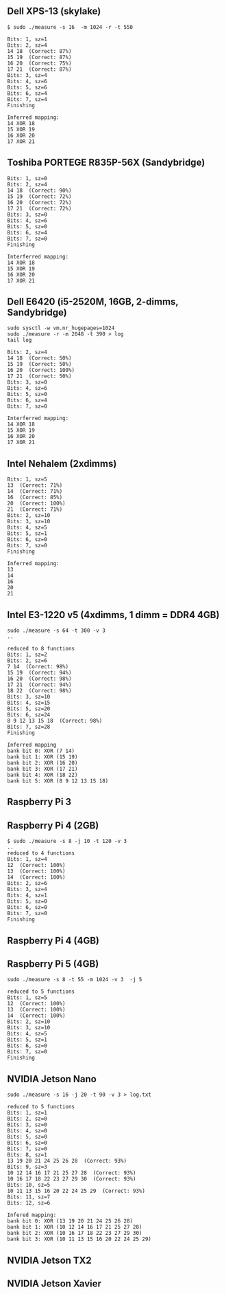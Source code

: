 
## Dell XPS-13 (skylake)

	$ sudo ./measure -s 16  -m 1024 -r -t 550

	Bits: 1, sz=1
	Bits: 2, sz=4
	14 18  (Correct: 87%)
	15 19  (Correct: 87%)
	16 20  (Correct: 75%)
	17 21  (Correct: 87%)
	Bits: 3, sz=4
	Bits: 4, sz=6
	Bits: 5, sz=6
	Bits: 6, sz=4
	Bits: 7, sz=4
	Finishing

	Inferred mapping:  
	14 XOR 18
	15 XOR 19
	16 XOR 20
	17 XOR 21

## Toshiba PORTEGE R835P-56X (Sandybridge)

	Bits: 1, sz=0
	Bits: 2, sz=4
	14 18  (Correct: 90%)
	15 19  (Correct: 72%)
	16 20  (Correct: 72%)
	17 21  (Correct: 72%)
	Bits: 3, sz=0
	Bits: 4, sz=6
	Bits: 5, sz=0
	Bits: 6, sz=4
	Bits: 7, sz=0
	Finishing

	Interferred mapping:
	14 XOR 18
	15 XOR 19
	16 XOR 20
	17 XOR 21

## Dell E6420 (i5-2520M, 16GB, 2-dimms, Sandybridge)

	sudo sysctl -w vm.nr_hugepages=1024
	sudo ./measure -r -m 2048 -t 390 > log
	tail log

	Bits: 2, sz=4
	14 18  (Correct: 50%)
	15 19  (Correct: 50%)
	16 20  (Correct: 100%)
	17 21  (Correct: 50%)
	Bits: 3, sz=0
	Bits: 4, sz=6
	Bits: 5, sz=0
	Bits: 6, sz=4
	Bits: 7, sz=0

	Interferred mapping:
	14 XOR 18
	15 XOR 19
	16 XOR 20
	17 XOR 21

## Intel Nehalem  (2xdimms) 

	Bits: 1, sz=5
	13  (Correct: 71%)
	14  (Correct: 71%)
	16  (Correct: 85%)
	20  (Correct: 100%)
	21  (Correct: 71%)
	Bits: 2, sz=10
	Bits: 3, sz=10
	Bits: 4, sz=5
	Bits: 5, sz=1
	Bits: 6, sz=0
	Bits: 7, sz=0
	Finishing

	Inferred mapping:
	13
	14
	16
	20
	21

## Intel E3-1220 v5 (4xdimms, 1 dimm = DDR4 4GB)

	sudo ./measure -s 64 -t 300 -v 3 
	..

	reduced to 8 functions
	Bits: 1, sz=2
	Bits: 2, sz=6
	7 14  (Correct: 98%)
	15 19  (Correct: 94%)
	16 20  (Correct: 98%)
	17 21  (Correct: 94%)
	18 22  (Correct: 98%)
	Bits: 3, sz=10
	Bits: 4, sz=15
	Bits: 5, sz=20
	Bits: 6, sz=24
	8 9 12 13 15 18  (Correct: 98%)
	Bits: 7, sz=28
	Finishing

	Inferred mapping
	bank bit 0: XOR (7 14)
	bank bit 1: XOR (15 19)
	bank bit 2: XOR (16 20)
	bank bit 3: XOR (17 21)
	bank bit 4: XOR (18 22)
	bank bit 5: XOR (8 9 12 13 15 18)

## Raspberry Pi 3

## Raspberry Pi 4 (2GB)

	$ sudo ./measure -s 8 -j 10 -t 120 -v 3
	..
	reduced to 4 functions
	Bits: 1, sz=4
	12  (Correct: 100%)
	13  (Correct: 100%)
	14  (Correct: 100%)
	Bits: 2, sz=6
	Bits: 3, sz=4
	Bits: 4, sz=1
	Bits: 5, sz=0
	Bits: 6, sz=0
	Bits: 7, sz=0
	Finishing

## Raspberry Pi 4 (4GB)

## Raspberry Pi 5 (4GB)

	sudo ./measure -s 8 -t 55 -m 1024 -v 3  -j 5

	reduced to 5 functions
	Bits: 1, sz=5
	12  (Correct: 100%)
	13  (Correct: 100%)
	14  (Correct: 100%)
	Bits: 2, sz=10
	Bits: 3, sz=10
	Bits: 4, sz=5
	Bits: 5, sz=1
	Bits: 6, sz=0
	Bits: 7, sz=0
	Finishing

## NVIDIA Jetson Nano

	sudo ./measure -s 16 -j 20 -t 90 -v 3 > log.txt

	reduced to 5 functions
	Bits: 1, sz=1
	Bits: 2, sz=0
	Bits: 3, sz=0
	Bits: 4, sz=0
	Bits: 5, sz=0
	Bits: 6, sz=0
	Bits: 7, sz=0
	Bits: 8, sz=1
	13 19 20 21 24 25 26 28  (Correct: 93%)
	Bits: 9, sz=3
	10 12 14 16 17 21 25 27 28  (Correct: 93%)
	10 16 17 18 22 23 27 29 30  (Correct: 93%)
	Bits: 10, sz=5
	10 11 13 15 16 20 22 24 25 29  (Correct: 93%)
	Bits: 11, sz=7
	Bits: 12, sz=6

	Infered mapping:
	bank bit 0: XOR (13 19 20 21 24 25 26 28)
	bank bit 1: XOR (10 12 14 16 17 21 25 27 28)
	bank bit 2: XOR (10 16 17 18 22 23 27 29 30)
	bank bit 3: XOR (10 11 13 15 16 20 22 24 25 29)

## NVIDIA Jetson TX2

## NVIDIA Jetson Xavier


